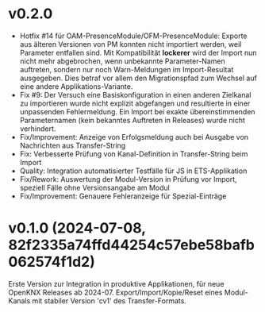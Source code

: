 # v0.2.0
* Hotfix #14 für OAM-PresenceModule/OFM-PresenceModule:
  Exporte aus älteren Versionen von PM konnten nicht importiert werden, weil Parameter entfallen sind.
  Mit Kompatibilität **lockerer** wird der Import nun nicht mehr abgebrochen, wenn unbekannte Parameter-Namen auftreten,
  sondern nur noch Warn-Meldungen im Import-Resultat ausgegeben. 
  Dies betraf vor allem den Migrationspfad zum Wechsel auf eine andere Applikations-Variante.
* Fix #9: 
  Der Versuch eine Basiskonfiguration in einen anderen Zielkanal zu importieren wurde nicht explizit abgefangen 
  und resultierte in einer unpassenden Fehlermeldung. 
  Ein Import bei exakte übereinstimmenden Parameternamen (kein bekanntes Auftreten in Releases) wurde nicht verhindert.
* Fix/Improvement: Anzeige von Erfolgsmeldung auch bei Ausgabe von Nachrichten aus Transfer-String
* Fix: Verbesserte Prüfung von Kanal-Definition in Transfer-String beim Import
* Quality: Integration automatisierter Testfälle für JS in ETS-Applikation
* Fix/Rework: Auswertung der Modul-Version in Prüfung vor Import, speziell Fälle ohne Versionsangabe am Modul
* Fix/Improvement: Genauere Fehleranzeige für Spezial-Einträge

# v0.1.0 (2024-07-08, 82f2335a74ffd44254c57ebe58bafb062574f1d2)

Erste Version zur Integration in produktive Applikationen, für neue OpenKNX Releases ab 2024-07.
Export/Import/Kopie/Reset eines Modul-Kanals mit stabiler Version 'cv1' des Transfer-Formats.
